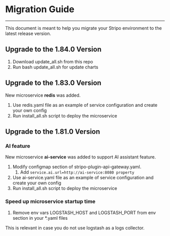 # Migration Guide
***
This document is meant to help you migrate your Stripo environment to the latest release version.

## Upgrade to the 1.84.0 Version
1. Download update_all.sh from this repo
2. Run bash update_all.sh for update charts

## Upgrade to the 1.83.0 Version
New microservice **redis** was added.
1. Use redis.yaml file as an example of service configuration and create your own config
2. Run install_all.sh script to deploy the microservice

## Upgrade to the 1.81.0 Version

### AI feature
New microservice **ai-service** was added to support AI assistant feature.
1. Modify configmap section of stripo-plugin-api-gateway.yaml. 
   1. Add `service.ai.url=http://ai-service:8080 property`
2. Use ai-service.yaml file as an example of service configuration and create your own config
3. Run install_all.sh script to deploy the microservice


### Speed up microservice startup time
1. Remove env vars LOGSTASH_HOST and LOGSTASH_PORT from env section in your *.yaml files

This is relevant in case you do not use logstash as a logs collector.

